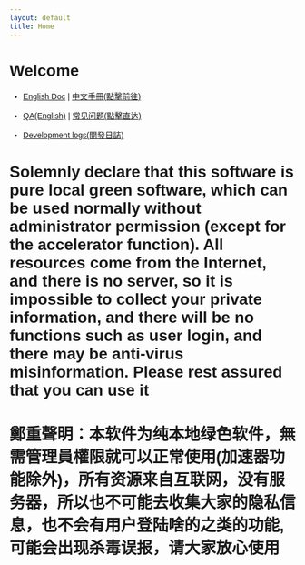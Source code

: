 ```yaml
---
layout: default
title: Home
---
```

<link href="https://fonts.googleapis.com/css?family=Poppins&display=swap" rel="stylesheet">
<style>
body {
  font-family: 'Poppins', sans-serif;
  background-image: url('background.jpg'); 
  background-size: cover; 
  background-position: center;
  background-repeat: no-repeat; 
  background-attachment: fixed; 
}
</style>
<script async src="https://pagead2.googlesyndication.com/pagead/js/adsbygoogle.js?client=ca-pub-7261994485465423"
     crossorigin="anonymous"></script>

<div id="google_translate_element"></div>

<script type="text/javascript">
function googleTranslateElementInit() {
  new google.translate.TranslateElement({pageLanguage: 'zh-TW'}, 'google_translate_element');
}
</script>
<script type="text/javascript" src="//translate.google.com/translate_a/element.js?cb=googleTranslateElementInit" defer></script>

# Welcome

- <a href="README_en.html" target="_blank">English Doc</a> | <a href="README_zh.html" target="_blank">中文手冊(點擊前往)</a>
  

- <a href="qa_en.html" target="_blank">QA(English)</a> | <a href="qa_zh.html" target="_blank">常见问题(點擊直达)</a>


- <a href="devLog.html" target="_blank">Development logs(開發日誌)</a>


<h1>Solemnly declare that this software is pure local green software, which can be used normally without administrator permission (except for the accelerator function). All resources come from the Internet, and there is no server, so it is impossible to collect your private information, and there will be no functions such as user login, and there may be anti-virus misinformation. Please rest assured that you can use it </h1>
<h1>鄭重聲明：本软件为纯本地绿色软件，無需管理員權限就可以正常使用(加速器功能除外)，所有资源来自互联网，没有服务器，所以也不可能去收集大家的隐私信息，也不会有用户登陆啥的之类的功能,可能会出现杀毒误报，请大家放心使用</h1>
